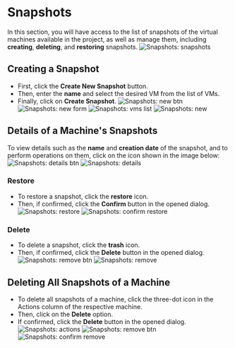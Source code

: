 # Snapshots

In this section, you will have access to the list of snapshots of the virtual machines available in the project, as well as manage them, including **creating**, **deleting**, and **restoring** snapshots.
![Snapshots: snapshots](img/snapshots.png)

## Creating a Snapshot

- First, click the **Create New Snapshot** button.
- Then, enter the **name** and select the desired VM from the list of VMs.
- Finally, click on **Create Snapshot**.
  ![Snapshots: new btn](img/new-snapshot-btn.png)
  ![Snapshots: new form](img/new-snapshot-form.png)
  ![Snapshots: vms list](img/vms-list-snapshot.png)
  ![Snapshots: new](img/create-new-snapshot.png)

## Details of a Machine's Snapshots

To view details such as the **name** and **creation date** of the snapshot, and to perform operations on them, click on the icon shown in the image below:
![Snapshots: details btn](img/snapshot-details-btn.png)
![Snapshots: details](img/snapshot-details.png)

### Restore

- To restore a snapshot, click the **restore** icon.
- Then, if confirmed, click the **Confirm** button in the opened dialog.
  ![Snapshots: restore](img/restore-snapshot.png)
  ![Snapshots: confirm restore](img/confirm-restore-snapshot.png)

### Delete

- To delete a snapshot, click the **trash** icon.
- Then, if confirmed, click the **Delete** button in the opened dialog.
  ![Snapshots: remove btn](img/remove-snapshot-btn.png)
  ![Snapshots: remove](img/remove-snapshot.png)

## Deleting All Snapshots of a Machine

- To delete all snapshots of a machine, click the three-dot icon in the Actions column of the respective machine.
- Then, click on the **Delete** option.
- If confirmed, click the **Delete** button in the opened dialog.
  ![Snapshots: actions](img/snapshots-actions.png)
  ![Snapshots: remove btn](img/remove-snapshots-btn.png)
  ![Snapshots: confirm remove](img/remove-snapshots.png)
